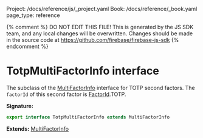 Project: /docs/reference/js/_project.yaml
Book: /docs/reference/_book.yaml
page_type: reference

{% comment %}
DO NOT EDIT THIS FILE!
This is generated by the JS SDK team, and any local changes will be
overwritten. Changes should be made in the source code at
https://github.com/firebase/firebase-js-sdk
{% endcomment %}

# TotpMultiFactorInfo interface
The subclass of the [MultiFactorInfo](./auth.multifactorinfo.md#multifactorinfo_interface) interface for TOTP second factors. The `factorId` of this second factor is [FactorId](./auth.md#factorid)<!-- -->.TOTP.

<b>Signature:</b>

```typescript
export interface TotpMultiFactorInfo extends MultiFactorInfo 
```
<b>Extends:</b> [MultiFactorInfo](./auth.multifactorinfo.md#multifactorinfo_interface)

